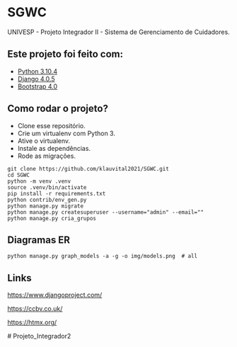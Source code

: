 # SGWC

UNIVESP - Projeto Integrador II - Sistema de Gerenciamento de Cuidadores.

## Este projeto foi feito com:

* [Python 3.10.4](https://www.python.org/)
* [Django 4.0.5](https://www.djangoproject.com/)
* [Bootstrap 4.0](https://getbootstrap.com/)

## Como rodar o projeto?

* Clone esse repositório.
* Crie um virtualenv com Python 3.
* Ative o virtualenv.
* Instale as dependências.
* Rode as migrações.

```
git clone https://github.com/klauvital2021/SGWC.git
cd SGWC
python -m venv .venv
source .venv/bin/activate
pip install -r requirements.txt
python contrib/env_gen.py
python manage.py migrate
python manage.py createsuperuser --username="admin" --email=""
python manage.py cria_grupos
```


## Diagramas ER

```
python manage.py graph_models -a -g -o img/models.png  # all
```

## Links

https://www.djangoproject.com/

https://ccbv.co.uk/

https://htmx.org/

#   P r o j e t o _ I n t e g r a d o r 2  
 